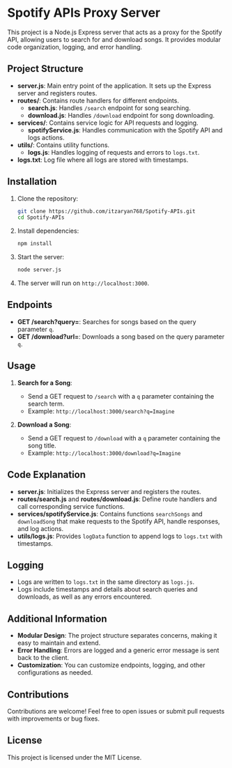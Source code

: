 # Spotify APIs Proxy Server

This project is a Node.js Express server that acts as a proxy for the Spotify API, allowing users to search for and download songs. It provides modular code organization, logging, and error handling.

## Project Structure

- **server.js**: Main entry point of the application. It sets up the Express server and registers routes.
- **routes/**: Contains route handlers for different endpoints.
  - **search.js**: Handles `/search` endpoint for song searching.
  - **download.js**: Handles `/download` endpoint for song downloading.
- **services/**: Contains service logic for API requests and logging.
  - **spotifyService.js**: Handles communication with the Spotify API and logs actions.
- **utils/**: Contains utility functions.
  - **logs.js**: Handles logging of requests and errors to `logs.txt`.
- **logs.txt**: Log file where all logs are stored with timestamps.

## Installation

1. Clone the repository:
   ```bash
   git clone https://github.com/itzaryan768/Spotify-APIs.git
   cd Spotify-APIs
   ```

2. Install dependencies:
   ```bash
   npm install
   ```

3. Start the server:
   ```bash
   node server.js
   ```

4. The server will run on `http://localhost:3000`.

## Endpoints

- **GET /search?query=**: Searches for songs based on the query parameter `q`.
- **GET /download?url=**: Downloads a song based on the query parameter `q`.

## Usage

1. **Search for a Song**:
   - Send a GET request to `/search` with a `q` parameter containing the search term.
   - Example: `http://localhost:3000/search?q=Imagine`

2. **Download a Song**:
   - Send a GET request to `/download` with a `q` parameter containing the song title.
   - Example: `http://localhost:3000/download?q=Imagine`

## Code Explanation

- **server.js**: Initializes the Express server and registers the routes.
- **routes/search.js** and **routes/download.js**: Define route handlers and call corresponding service functions.
- **services/spotifyService.js**: Contains functions `searchSongs` and `downloadSong` that make requests to the Spotify API, handle responses, and log actions.
- **utils/logs.js**: Provides `logData` function to append logs to `logs.txt` with timestamps.

## Logging

- Logs are written to `logs.txt` in the same directory as `logs.js`.
- Logs include timestamps and details about search queries and downloads, as well as any errors encountered.

## Additional Information

- **Modular Design**: The project structure separates concerns, making it easy to maintain and extend.
- **Error Handling**: Errors are logged and a generic error message is sent back to the client.
- **Customization**: You can customize endpoints, logging, and other configurations as needed.

## Contributions

Contributions are welcome! Feel free to open issues or submit pull requests with improvements or bug fixes.

## License

This project is licensed under the MIT License.
